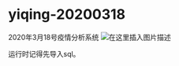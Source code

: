 # yiqing-20200318
2020年3月18号疫情分析系统
![在这里插入图片描述](https://img-blog.csdnimg.cn/20200518170801649.png?x-oss-process=image/watermark,type_ZmFuZ3poZW5naGVpdGk,shadow_10,text_aHR0cHM6Ly9ibG9nLmNzZG4ubmV0L3FxXzQxODc5MzQz,size_16,color_FFFFFF,t_70)

运行时记得先导入sql。
